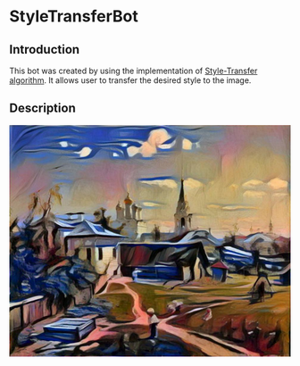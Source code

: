 # StyleTransferBot
## Introduction
This bot was created by using the implementation of [Style-Transfer algorithm](https://arxiv.org/abs/1508.06576). It allows user to transfer the desired style to the image. 
## Description
![](https://github.com/EvgeniyS99/StyleTransferBot/blob/main/images/photo_2022-07-01_00-06-50.jpg?raw=true)
